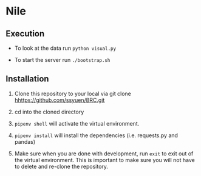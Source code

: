 # Nile

## Execution

- To look at the data run `python visual.py`

- To start the server run `./bootstrap.sh`

## Installation

1. Clone this repository to your local via git clone <hhttps://github.com/ssyuen/BRC.git>

2. cd into the cloned directory

3. `pipenv shell` will activate the virtual environment.

4. `pipenv install` will install the dependencies (i.e. requests.py and pandas)

5. Make sure when you are done with development, run `exit` to exit out of the virtual environment. This is important to make sure you will not have to delete and re-clone the repository.
